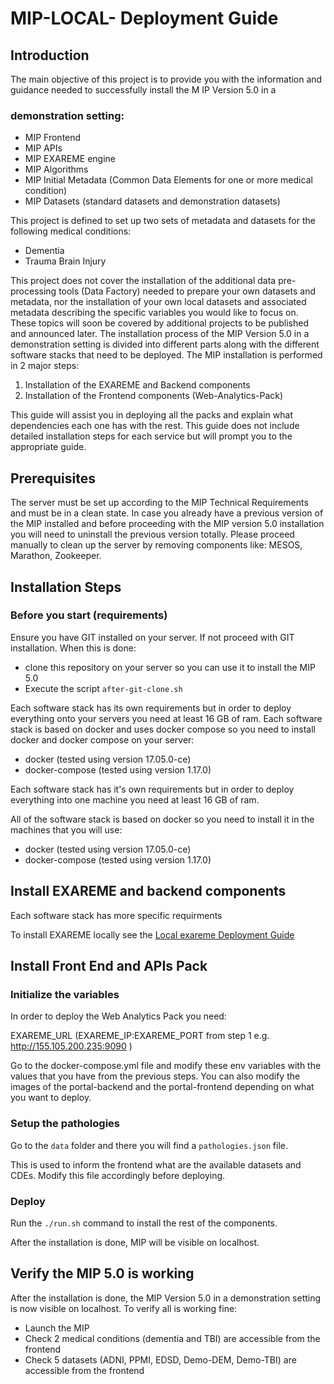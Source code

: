 # MIP-LOCAL- Deployment Guide

## Introduction

The main objective of this project is to provide you with the information and guidance needed to successfully install the M IP Version 5.0 in a
### demonstration setting:
* MIP Frontend
* MIP APIs
* MIP EXAREME engine
* MIP Algorithms
* MIP Initial Metadata (Common Data Elements for one or more medical condition)
* MIP Datasets (standard datasets and demonstration datasets)

This project is defined to set up two sets of metadata and datasets for the following medical conditions:
* Dementia
* Trauma Brain Injury

This project does not cover the installation of the additional data pre-processing tools (Data Factory) needed to prepare your own datasets and metadata, nor the installation of your own local datasets and associated metadata describing the specific variables you would like to focus on. These topics will soon be covered by additional projects to be published and announced later.
The installation process of the MIP Version 5.0 in a demonstration setting is divided into different parts along with the different software stacks that need to be deployed. The MIP installation is performed in 2 major steps:
1. Installation of the EXAREME and Backend components
2. Installation of the Frontend components (Web-Analytics-Pack)

This guide will assist you in deploying all the packs and explain what dependencies each one has with the rest. This guide does not include detailed installation steps for each service but will prompt you to the appropriate guide.

## Prerequisites
The server must be set up according to the MIP Technical Requirements and must be in a clean state. In case you already have a previous version of the MIP installed and before proceeding with the MIP version 5.0 installation you will need to uninstall the previous version totally. Please proceed manually to clean up the server by removing components like: MESOS, Marathon, Zookeeper.

## Installation Steps

### Before you start (requirements)
Ensure you have GIT installed on your server. If not proceed with GIT installation. When this is done:
* clone this repository on your server so you can use it to install the MIP 5.0
* Execute the script `after-git-clone.sh`

Each software stack has its own requirements but in order to deploy everything onto your servers you need at least 16 GB of ram.
Each software stack is based on docker and uses docker compose so you need to install docker and docker compose on your server:
* docker (tested using version 17.05.0-ce)
* docker-compose (tested using version 1.17.0)

Each software stack has it's own requirements but in order to deploy everything into one machine you need at least 16 GB of ram.

All of the software stack is based on docker so you need to install it in the machines that you will use:
* docker (tested using version 17.05.0-ce)
* docker-compose (tested using version 1.17.0)

## Install EXAREME and backend components
Each software stack has more specific requirments

To install EXAREME locally see the [Local exareme Deployment Guide](https://github.com/madgik/exareme/tree/master/Local-Deployment)

## Install Front End and APIs Pack

### Initialize the variables
In order to deploy the Web Analytics Pack you need:

EXAREME_URL (EXAREME_IP:EXAREME_PORT from step 1 e.g. http://155.105.200.235:9090 )

Go to the docker-compose.yml file and modify these env variables with the values that you have from the previous steps. You can also modify the images of the portal-backend and the portal-frontend depending on what you want to deploy.

### Setup the pathologies
Go to the `data` folder and there you will find a `pathologies.json` file.

This is used to inform the frontend what are the available datasets and CDEs. Modify this file accordingly before deploying.

### Deploy
Run the `./run.sh` command to install the rest of the components.

After the installation is done, MIP will be visible on localhost.

## Verify the MIP 5.0 is working
After the installation is done, the MIP Version 5.0 in a demonstration setting is now visible on localhost. To verify all is working fine:
* Launch the MIP
* Check 2 medical conditions (dementia and TBI) are accessible from the frontend
* Check 5 datasets (ADNI, PPMI, EDSD, Demo-DEM, Demo-TBI) are accessible from the frontend
